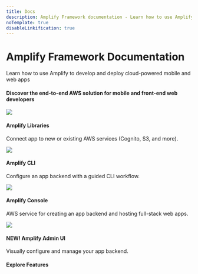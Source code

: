 ```yaml
---
title: Docs
description: Amplify Framework documentation - Learn how to use Amplify to develop and deploy cloud-powered mobile and web apps.
noTemplate: true
disableLinkification: true
---
```


<docs-hero>
  <h1 slot="heading" class="font-weight-300">
    Amplify Framework Documentation
  </h1>
  <p slot="subheading" class="font-weight-300">
    Learn how to use Amplify to develop and deploy cloud-powered mobile
    and web apps
  </p>

  <docs-landing-hero-cta slot="cta" />
</docs-hero>
<docs-container
  class="background-color-off-white"
  inner-class="padding-top-lg padding-bottom-lg padding-horizontal-md">
  <h4 class="text-align-center">Discover the end-to-end AWS solution for mobile and front-end web developers</h4>
    <amplify-responsive-grid columns="1">
  <amplify-responsive-grid columns="4" class="margin-top-lg">
      <docs-card url="~/lib/lib.md" class="border-radius">
        <img slot="graphic" src="~/assets/lib.png" />
        <h4 slot="heading">Amplify Libraries</h4>
        <p slot="description">
          Connect app to new or existing AWS services (Cognito, S3, and more).
        </p>
      </docs-card>
      <docs-card url="~/cli/cli.md" class="border-radius">
        <img slot="graphic" src="~/assets/cli.png" />
        <h4 slot="heading">Amplify CLI</h4>
        <p slot="description">
        Configure an app backend with a guided CLI workflow.
        </p>
      </docs-card>
      <docs-card url="~/console/console.md" class="border-radius" >
        <img slot="graphic" src="~/assets/console.png" />
        <h4 slot="heading">Amplify Console</h4>
        <p slot="description">
          AWS service for creating an app backend and hosting full-stack web apps.
        </p>
      </docs-card>
      <docs-card url="~/console/adminui/intro.md" class="border-radius">
        <img slot="graphic" src="~/assets/console.png" />
        <h4 slot="heading">NEW! Amplify Admin UI</h4>
        <p slot="description">
          Visually configure and manage your app backend.
        </p>
      </docs-card>
    </amplify-responsive-grid>
  </amplify-responsive-grid>
</docs-container>
<docs-container
  class="background-color-off-white"
  inner-class="padding-bottom-lg padding-top-lg padding-horizontal-md"
>
  <h4 class="text-align-center">Explore Features</h4>
  <inline-fragment src="~/fragments/features-grid.md"></inline-fragment>
</docs-container>
<docs-link-banner></docs-link-banner>
<docs-footer></docs-footer>
